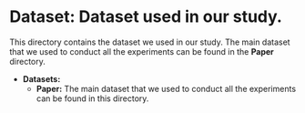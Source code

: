 # Dataset: Dataset used in our study.

This directory contains the dataset we used in our study. The main dataset that we used to conduct all the experiments
can be found in the **Paper** directory.

* **Datasets:**
  * **Paper:** The main dataset that we used to conduct all the experiments can be found in this directory.
